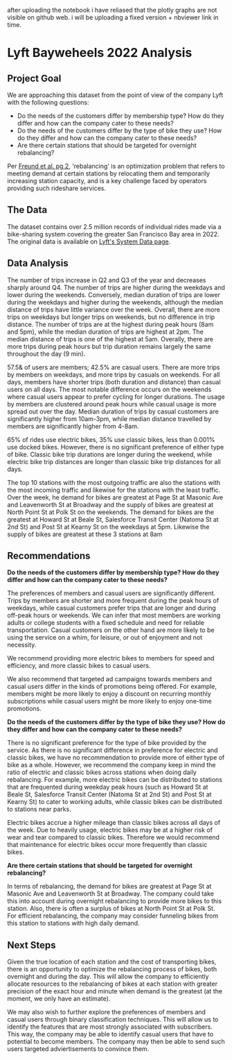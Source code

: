 after uploading the notebook i have reliased that the plotly graphs are not visible on github web. i will be uploading a fixed version + nbviewer link in time.

# Lyft Bayweheels 2022 Analysis

## Project Goal
We are approaching this dataset from the point of view of the company Lyft with the following questions:
- Do the needs of the customers differ by membership type? How do they differ and how can the company cater to these needs?
- Do the needs of the customers differ by the type of bike they use? How do they differ and how can the company cater to these needs?
- Are there certain stations that should be targeted for overnight rebalancing?

Per [Freund et al. pg 2](https://people.orie.cornell.edu/shane/pubs/BSOvernight.pdf), 'rebalancing' is an optimization problem that refers to meeting demand at certain stations by relocating them and temporarily increasing station capacity, and is a key challenge faced by operators providing such rideshare services.

## The Data
The dataset contains over 2.5 million records of individual rides made via a bike-sharing system covering the greater San Francisco Bay area in 2022. The original data is available on [Lyft's System Data page](https://www.lyft.com/bikes/bay-wheels/system-data).

## Data Analysis

The number of trips increase in Q2 and Q3 of the year and decreases sharply around Q4.
The number of trips are higher during the weekdays and lower during the weekends. Conversely, median duration of trips are lower during the weekdays and higher during the weekends, although the median distance of trips have little variance over the week. Overall, there are more trips on weekdays but longer trips on weekends, but no difference in trip distance.
The number of trips are at the highest during peak hours (8am and 5pm), while the median duration of trips are highest at 2pm. The median distance of trips is one of the highest at 5am. Overally, there are more trips during peak hours but trip duration remains largely the same throughout the day (9 min).

57.5& of users are members; 42.5% are casual users.
There are more trips by members on weekdays, and more trips by casuals on weekends. For all days, members have shorter trips (both duration and distance) than casual users on all days. The most notable difference occurs on the weekends where casual users appear to prefer cycling for longer durations.
The usage by members are clustered around peak hours while casual usage is more spread out over the day. Median duration of trips by casual customers are significantly higher from 10am-3pm, while median distance travelled by members are significantly higher from 4-8am.

65% of rides use electric bikes, 35% use classic bikes, less than 0.001% use docked bikes. However, there is no significant preference of either type of bike. Classic bike trip durations are longer during the weekend, while electric bike trip distances are longer than classic bike trip distances for all days.

The top 10 stations with the most outgoing traffic are also the stations with the most incoming traffic and likewise for the stations with the least traffic.
Over the week, he demand for bikes are greatest at Page St at Masonic Ave and Leavenworth St at Broadway and the supply of bikes are greatest at North Point St at Polk St on the weekends.
The demand for bikes are the greatest at Howard St at Beale St, Salesforce Transit Center (Natoma St at 2nd St) and Post St at Kearny St on the weekdays at 5pm. Likewise the supply of bikes are greatest at these 3 stations at 8am



## Recommendations
**Do the needs of the customers differ by membership type? How do they differ and how can the company cater to these needs?**

The preferences of members and casual users are significantly different. Trips by members are shorter and more frequent during the peak hours of weekdays, while casual customers prefer trips that are longer and during off-peak hours or weekends. We can infer that most members are working adults or college students with a fixed schedule and need for reliable transportation. Casual customers on the other hand are more likely to be using the service on a whim, for leisure, or out of enjoyment and not necessity.

We recommend providing more electric bikes to members for speed and efficiency, and more classic bikes to casual users.

We also recommend that targeted ad campaigns towards members and casual users differ in the kinds of promotions being offered. For example, members might be more likely to enjoy a discount on recurring monthly subscriptions while casual users might be more likely to enjoy one-time promotions.

**Do the needs of the customers differ by the type of bike they use? How do they differ and how can the company cater to these needs?**

There is no significant preference for the type of bike provided by the service. As there is no significant difference in preference for electric and classic bikes, we have no recommendation to provide more of either type of bike as a whole. However, we recommend the company keep in mind the ratio of electric and classic bikes across stations when doing daily rebalancing. For example, more electric bikes can be distributed to stations that are frequented during weekday peak hours (such as Howard St at Beale St, Salesforce Transit Center (Natoma St at 2nd St) and Post St at Kearny St) to cater to working adults, while classic bikes can be distributed to stations near parks.

Electric bikes accrue a higher mileage than classic bikes across all days of the week. Due to heavily usage, electric bikes may be at a higher risk of wear and tear compared to classic bikes. Therefore we would recommend that maintenance for electric bikes occur more frequently than classic bikes.

**Are there certain stations that should be targeted for overnight rebalancing?**

In terms of rebalancing, the demand for bikes are greatest at Page St at Masonic Ave and Leavenworth St at Broadway. The company could take this into account during overnight rebalancing to provide more bikes to this station. Also, there is often a surplus of bikes at North Point St at Polk St. For efficient rebalancing, the company may consider funneling bikes from this station to stations with high daily demand.

## Next Steps
Given the true location of each station and the cost of transporting bikes, there is an opportunity to optimize the rebalancing process of bikes, both overnight and during the day. This will allow the company to efficiently allocate resources to the rebalancing of bikes at each station with greater precision of the exact hour and minute when demand is the greatest (at the moment, we only have an estimate).

We may also wish to further explore the preferences of members and casual users through binary classification techniques. This will allow us to identify the features that are most strongly associated with subscribers. This way, the company may be able to identify casual users that have to potential to become members. The company may then be able to send such users targeted adviertisements to convince them.
